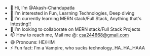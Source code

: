 - 👋 Hi, I’m @Akash-Chandupatla
- 👀 I’m interested in Fun, Learning Technologies, Deep diving
- 🌱 I’m currently learning MERN stack/Full Stack, Anything that's Intesting!!
- 💞️ I’m looking to collaborate on MERN stack/Full Stack Projects
- 📫 How to reach me, Mail me @: csa244668@gmail.com
- 😄 Pronouns: HE/HIM
- ⚡ Fun fact: I'm a Vampire, who sucks technology..HA..HA..HAAA

<!---
Akash-Chandupatla/Akash-Chandupatla is a ✨ special ✨ repository because its `README.md` (this file) appears on your GitHub profile.
You can click the Preview link to take a look at your changes.
--->
